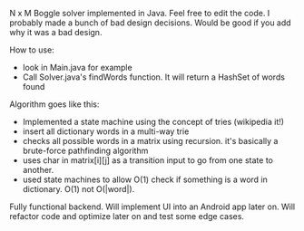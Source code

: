 N x M Boggle solver implemented in Java. 
Feel free to edit the code. I probably made a bunch of bad design decisions.
Would be good if you add why it was a bad design.


How to use:
 - look in Main.java for example
 - Call Solver.java's findWords function. It will return a HashSet<String> of words found

Algorithm goes like this:
 - Implemented a state machine using the concept of tries (wikipedia it!)
 - insert all dictionary words in a multi-way trie
 - checks all possible words in a matrix using recursion. it's basically
   a brute-force pathfinding algorithm
 - uses char in matrix[i][j] as a transition input to go from one state
   to another.
 - used state machines to allow O(1) check if something is a word in
   dictionary. O(1) not O(|word|).

Fully functional backend. Will implement UI into an Android app later on. 
Will refactor code and optimize later on and test some edge cases.
